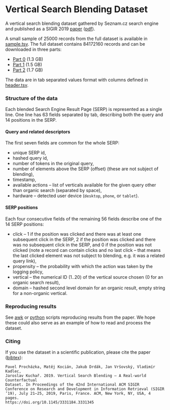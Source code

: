 Vertical Search Blending Dataset
================================

A vertical search blending dataset gathered by Seznam.cz search engine and published as a SIGIR 2019 [paper](https://dl.acm.org/citation.cfm?doid=3331184.3331345) ([pdf](https://dl.acm.org/authorize?N688998)).

A small sample of 25000 records from the full dataset is available in [sample.tsv](./sample.tsv). The full dataset contains 84172160 records and can be downloaded in three parts:
* [Part 0](https://github.com/seznam/vertical-search-blending-dataset/releases/latest/download/part0.tar.gz) (1.3 GB)
* [Part 1](https://github.com/seznam/vertical-search-blending-dataset/releases/latest/download/part1.tar.gz) (1.5 GB)
* [Part 2](https://github.com/seznam/vertical-search-blending-dataset/releases/latest/download/part2.tar.gz) (1.7 GB)

The data are in tab separated values format with columns defined in [header.tsv](./header.tsv).


### Structure of the data

Each blended Search Engine Result Page (SERP) is represented as a single line. One line has 63 fields separated by tab, describing both the query and 14 positions in the SERP.

#### Query and related descriptors

The first seven fields are common for the whole SERP:
* unique SERP id,
* hashed query id,
* number of tokens in the original query,
* number of elements above the SERP (offset) (these are not subject of blending),
* timestamp,
* available actions – list of verticals available for the given query other than organic search (separated by space),
* hardware – detected user device (`desktop`, `phone`, or `tablet`).

#### SERP positions

Each four consecutive fields of the remaining 56 fields describe one of the 14 SERP positions:

* click – 1 if the position was clicked and there was at least one subsequent click in the SERP, 2 if the position was clicked and there was no subsequent click in the SERP, and 0 if the position was not clicked (note a record can contain clicks and no last click – that means the last clicked element was not subject to blending, e.g. it was a related query link),
* propensity – the probability with which the action was taken by the logging policy,
* vertical – the numerical ID (1..20) of the vertical source chosen (0 for an organic search result),
* domain – hashed second level domain for an organic result, empty string for a non-organic vertical.

### Reproducing results

See [awk](experiments/awk) or [python](experiments/python) scripts reproducing results from the paper. We hope these could also serve as an example of how to read and process the dataset.

### Citing
If you use the dataset in a scientific publication, please cite the paper ([bibtex](vsbd.bib)):
```
Pavel Procházka, Matěj Kocián, Jakub Drdák, Jan Vršovský, Vladimír Kadlec,
Jaroslav Kuchař. 2019. Vertical Search Blending – A Real-world Counterfactual
Dataset. In Proceedings of the 42nd International ACM SIGIR
Conference on Research and Development in Information Retrieval (SIGIR
’19), July 21–25, 2019, Paris, France. ACM, New York, NY, USA, 4 pages.
https://doi.org/10.1145/3331184.3331345
```
